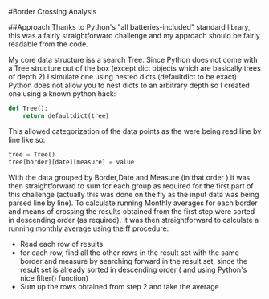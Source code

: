 #Border Crossing Analysis

##Approach
Thanks to Python's "all batteries-included" standard library, this was a fairly straightforward challenge and my 
approach should be fairly readable from the code.

My core data structure iss a search Tree. Since Python does not come with a Tree structure out of the box (except 
dict objects which are basically trees of depth 2) I simulate one using nested dicts (defaultdict to be exact). 
Python does not allow you to nest dicts to an arbitrary depth so I created one using a known python hack:

```python
def Tree():
	return defaultdict(tree)

```	 
This allowed categorization of the data points as the were being read line by line like so:

```python
tree = Tree()
tree[border][date][measure] = value
```

With the data grouped by Border,Date and Measure (in that order ) it was then straightforward to sum for each group 
as required for the first part of this challenge (actually this was done on the fly as the input data was being parsed
line by line).
To calculate running Monthly averages for each border and means of crossing the results obtained from the
first step were sorted in descending order (as required). It was then straightforward to calculate a running monthly
average using the ff procedure:
- Read each row of results
- for each row, find all the other rows in the result set with the same border and measure by searching forward
  in the result set, since the result set is already sorted in descending order ( and using Python's nice
  filter() function)
- Sum up the rows obtained from step 2 and take the average
